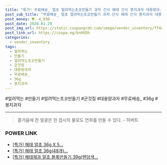 ```yaml
--- 
title: "특가! 무료배송_ 얼초 얼려먹는초코만들기 과자 간식 해태 간식 봉지과자 대용량과..." 
post_sub_title: "무료배송_ 얼초 얼려먹는초코만들기 과자 간식 해태 간식 봉지과자 대용량과자 스낵 군것질, 얼려먹는 초코 만들기 36g 2000" 
post_money: ₩. 4,930 
post_date: 2020.01.29 
post_img_url: https://static.coupangcdn.com/image/vendor_inventory/ff4e/efd1ffcc3f5bf148b6f2f290837f772cb8abb624808a7636e25120fd5134.jpg 
post_link_url: https://coupa.ng/bnHVDh 
categories: 
  - vendor_inventory 
tags: 
  - 얼려먹는 
  - 만들기 
  - 얼려먹는초코만들기 
  - 군것질 
  - 대용량과자 
  - 무료배송_ 
  - 36g 
  - 봉지과자 
--- 
```

  #얼려먹는 #만들기 #얼려먹는초코만들기 #군것질 #대용량과자 #무료배송_ #36g #봉지과자 
<hr> 

> 즐거움에 찬 얼굴은 한 접시의 물로도 연회를 만들 수 있다. - 허버트 


### POWER LINK

* <a href="https://blog.naver.com/an0733/221790270870" target="_blank">[특가] 해태 얼초 36g X 5...</a>
* <a href="https://blog.naver.com/santokki14/221789688365" target="_blank">[특가] 해태 얼초 36g(48개)...</a>
* <a href="https://blog.naver.com/sakai111/221789460497" target="_blank">[특가] 해태제과 얼초 블록만들기 39g(렌덤색...</a>
